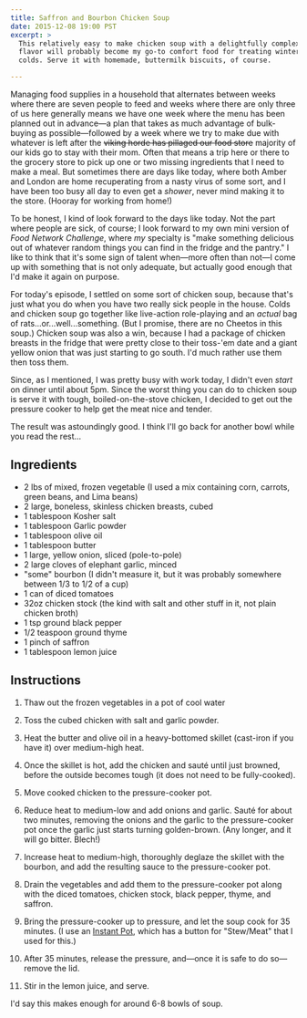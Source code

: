 ```yaml
---
title: Saffron and Bourbon Chicken Soup
date: 2015-12-08 19:00 PST
excerpt: >
  This relatively easy to make chicken soup with a delightfully complex
  flavor will probably become my go-to comfort food for treating winter
  colds. Serve it with homemade, buttermilk biscuits, of course.

---
```


Managing food supplies in a household that alternates between weeks
where there are seven people to feed and weeks where there are only
three of us here generally means we have one week where the menu has
been planned out in advance—a plan that takes as much advantage of
bulk-buying as possible—followed by a week where we try to make due with
whatever is left after the <s>viking horde has pillaged our food
store</s> majority of our kids go to stay with their mom. Often that
means a trip here or there to the grocery store to pick up one or two
missing ingredients that I need to make a meal. But sometimes there are
days like today, where both Amber and London are home recuperating from
a nasty virus of some sort, and I have been too busy all day to even get
a *shower*, never mind making it to the store. (Hooray for working from
home!)

To be honest, I kind of look forward to the days like today. Not the
part where people are sick, of course; I look forward to my own mini
version of *Food Network Challenge*, where *my* specialty is "make
something delicious out of whatever random things you can find in the
fridge and the pantry." I like to think that it's some sign of talent
when—more often than not—I come up with something that is not only
adequate, but actually good enough that I'd make it again on purpose.

For today's episode, I settled on some sort of chicken soup, because
that's just what you do when you have two really sick people in the
house. Colds and chicken soup go together like live-action role-playing
and an *actual* bag of rats...or...well...something. (But I promise,
there are no Cheetos in this soup.) Chicken soup was also a win, because
I had a package of chicken breasts in the fridge that were pretty close
to their toss-'em date and a giant yellow onion that was just starting
to go south. I'd much rather use them then toss them.

Since, as I mentioned, I was pretty busy with work today, I didn't even
*start* on dinner until about 5pm. Since the worst thing you can do to
chicken soup is serve it with tough, boiled-on-the-stove chicken, I
decided to get out the pressure cooker to help get the meat nice and
tender.

The result was astoundingly good. I think I'll go back for another bowl
while you read the rest...

## Ingredients ##

* 2 lbs of mixed, frozen vegetable (I used a mix containing corn,
  carrots, green beans, and Lima beans)
* 2 large, boneless, skinless chicken breasts, cubed
* 1 tablespoon Kosher salt
* 1 tablespoon Garlic powder
* 1 tablespoon olive oil
* 1 tablespoon butter
* 1 large, yellow onion, sliced (pole-to-pole)
* 2 large cloves of elephant garlic, minced
* "some" bourbon (I didn't measure it, but it was probably somewhere
  between 1/3 to 1/2 of a cup)
* 1 can of diced tomatoes
* 32oz chicken stock (the kind with salt and other stuff in it, not
  plain chicken broth)
* 1 tsp ground black pepper
* 1/2 teaspoon ground thyme
* 1 pinch of saffron
* 1 tablespoon lemon juice

## Instructions ##

1. Thaw out the frozen vegetables in a pot of cool water

2. Toss the cubed chicken with salt and garlic powder.

3. Heat the butter and olive oil in a heavy-bottomed skillet (cast-iron
   if you have it) over medium-high heat.

4. Once the skillet is hot, add the chicken and sauté until just
   browned, before the outside becomes tough (it does not need to be
   fully-cooked).

5. Move cooked chicken to the pressure-cooker pot.

6. Reduce heat to medium-low and add onions and garlic. Sauté for about
   two minutes, removing the onions and the garlic to the
   pressure-cooker pot once the garlic just starts turning golden-brown.
   (Any longer, and it will go bitter. Blech!)

7. Increase heat to medium-high, thoroughly deglaze the skillet with the
   bourbon, and add the resulting sauce to the pressure-cooker pot.

8. Drain the vegetables and add them to the pressure-cooker pot along
   with the diced tomatoes, chicken stock, black pepper, thyme, and
   saffron.

9. Bring the pressure-cooker up to pressure, and let the soup cook for
   35 minutes. (I use an [Instant Pot][instant-pot], which has a button
   for "Stew/Meat" that I used for this.)

10. After 35 minutes, release the pressure, and—once it is safe to do
    so—remove the lid.

11. Stir in the lemon juice, and serve.

I'd say this makes enough for around 6-8 bowls of soup.

[instant-pot]: http://instantpot.com
